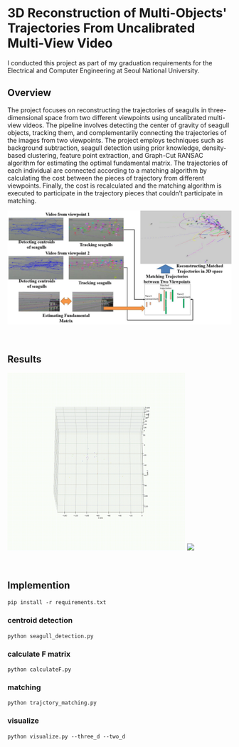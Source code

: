 # 3D Reconstruction of Multi-Objects' Trajectories From Uncalibrated Multi-View Video

I conducted this project as part of my graduation requirements for the Electrical and Computer Engineering at Seoul National University.

## Overview
The project focuses on reconstructing the trajectories of seagulls in three-dimensional space from two different viewpoints using uncalibrated multi-view videos. The pipeline involves detecting the center of gravity of seagull objects, tracking them, and complementarily connecting the trajectories of the images from two viewpoints. The project employs techniques such as background subtraction, seagull detection using prior knowledge, density-based clustering, feature point extraction, and Graph-Cut RANSAC algorithm for estimating the optimal fundamental matrix. The trajectories of each individual are connected according to a matching algorithm by calculating the cost between the pieces of trajectory from different viewpoints. Finally, the cost is recalculated and the matching algorithm is executed to participate in the trajectory pieces that couldn’t participate in matching.

<img src = "src\overview.png">
<br>
<br>
<br>

## Results

<img src="src\3d.gif" width = 400>
<img src="src\tracking2deach.gif"/>


<br>
<br>
<br>

## Implemention

    pip install -r requirements.txt

### centroid detection

    python seagull_detection.py
  
### calculate F matrix

    python calculateF.py
  
### matching

    python trajctory_matching.py

### visualize

    python visualize.py --three_d --two_d
